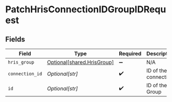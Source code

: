 # PatchHrisConnectionIDGroupIDRequest


## Fields

| Field                                                              | Type                                                               | Required                                                           | Description                                                        |
| ------------------------------------------------------------------ | ------------------------------------------------------------------ | ------------------------------------------------------------------ | ------------------------------------------------------------------ |
| `hris_group`                                                       | [Optional[shared.HrisGroup]](undefined/models/shared/hrisgroup.md) | :heavy_minus_sign:                                                 | N/A                                                                |
| `connection_id`                                                    | *Optional[str]*                                                    | :heavy_check_mark:                                                 | ID of the connection                                               |
| `id`                                                               | *Optional[str]*                                                    | :heavy_check_mark:                                                 | ID of the Group                                                    |